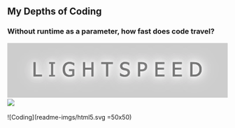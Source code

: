## My Depths of Coding 

### Without runtime as a parameter, how fast does code travel?
<img src="readme-imgs/lightspeed.png" height="7%">

<img src='https://media3.giphy.com/media/v1.Y2lkPTc5MGI3NjExdmIwbzI0anE2d21seXZmbDM3ODZ3ZTNkanV2NzE3dTZxYWEwdXZqaCZlcD12MV9pbnRlcm5hbF9naWZfYnlfaWQmY3Q9cw/eNAsjO55tPbgaor7ma/giphy.gif' height='7%'>

![Coding](readme-imgs/html5.svg =50x50)

